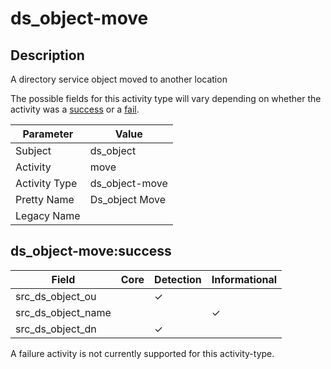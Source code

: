 ds_object-move
==============

Description
-----------
A directory service object moved to another location

The possible fields for this activity type will vary depending on whether the activity was a [success](#ds_object-movesuccess) or a [fail](#ds_object-movefail).

| Parameter     | Value          |
| ------------- | -------------- |
| Subject       | ds_object      |
| Activity      | move           |
| Activity Type | ds_object-move |
| Pretty Name   | Ds_object Move |
| Legacy Name   |                |

ds_object-move:success
----------------------

| Field              | Core | Detection | Informational |
| ------------------ | ---- | --------- | ------------- |
| src_ds_object_ou   |      | &#10003;  |               |
| src_ds_object_name |      |           | &#10003;      |
| src_ds_object_dn   |      | &#10003;  |               |

A failure activity is not currently supported for this activity-type.